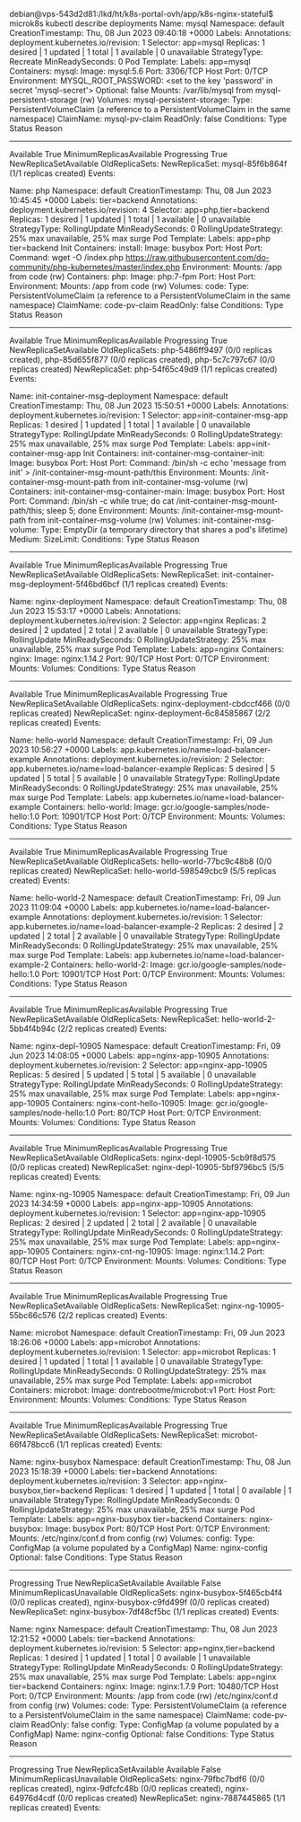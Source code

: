 
debian@vps-543d2d81:/lkd/ht/k8s-portal-ovh/app/k8s-nginx-stateful$ microk8s kubectl describe deployments
Name:               mysql
Namespace:          default
CreationTimestamp:  Thu, 08 Jun 2023 09:40:18 +0000
Labels:             <none>
Annotations:        deployment.kubernetes.io/revision: 1
Selector:           app=mysql
Replicas:           1 desired | 1 updated | 1 total | 1 available | 0 unavailable
StrategyType:       Recreate
MinReadySeconds:    0
Pod Template:
  Labels:  app=mysql
  Containers:
   mysql:
    Image:      mysql:5.6
    Port:       3306/TCP
    Host Port:  0/TCP
    Environment:
      MYSQL_ROOT_PASSWORD:  <set to the key 'password' in secret 'mysql-secret'>  Optional: false
    Mounts:
      /var/lib/mysql from mysql-persistent-storage (rw)
  Volumes:
   mysql-persistent-storage:
    Type:       PersistentVolumeClaim (a reference to a PersistentVolumeClaim in the same namespace)
    ClaimName:  mysql-pv-claim
    ReadOnly:   false
Conditions:
  Type           Status  Reason
  ----           ------  ------
  Available      True    MinimumReplicasAvailable
  Progressing    True    NewReplicaSetAvailable
OldReplicaSets:  <none>
NewReplicaSet:   mysql-85f6b864f (1/1 replicas created)
Events:          <none>


Name:                   php
Namespace:              default
CreationTimestamp:      Thu, 08 Jun 2023 10:45:45 +0000
Labels:                 tier=backend
Annotations:            deployment.kubernetes.io/revision: 4
Selector:               app=php,tier=backend
Replicas:               1 desired | 1 updated | 1 total | 1 available | 0 unavailable
StrategyType:           RollingUpdate
MinReadySeconds:        0
RollingUpdateStrategy:  25% max unavailable, 25% max surge
Pod Template:
  Labels:  app=php
           tier=backend
  Init Containers:
   install:
    Image:      busybox
    Port:       <none>
    Host Port:  <none>
    Command:
      wget
      -O
      /index.php
      https://raw.githubusercontent.com/do-community/php-kubernetes/master/index.php
    Environment:  <none>
    Mounts:
      /app from code (rw)
  Containers:
   php:
    Image:        php:7-fpm
    Port:         <none>
    Host Port:    <none>
    Environment:  <none>
    Mounts:
      /app from code (rw)
  Volumes:
   code:
    Type:       PersistentVolumeClaim (a reference to a PersistentVolumeClaim in the same namespace)
    ClaimName:  code-pv-claim
    ReadOnly:   false
Conditions:
  Type           Status  Reason
  ----           ------  ------
  Available      True    MinimumReplicasAvailable
  Progressing    True    NewReplicaSetAvailable
OldReplicaSets:  php-5486ff9497 (0/0 replicas created), php-85d655f877 (0/0 replicas created), php-5c7c797c67 (0/0 replicas created)
NewReplicaSet:   php-54f65c49d9 (1/1 replicas created)
Events:          <none>


Name:                   init-container-msg-deployment
Namespace:              default
CreationTimestamp:      Thu, 08 Jun 2023 15:50:51 +0000
Labels:                 <none>
Annotations:            deployment.kubernetes.io/revision: 1
Selector:               app=init-container-msg-app
Replicas:               1 desired | 1 updated | 1 total | 1 available | 0 unavailable
StrategyType:           RollingUpdate
MinReadySeconds:        0
RollingUpdateStrategy:  25% max unavailable, 25% max surge
Pod Template:
  Labels:  app=init-container-msg-app
  Init Containers:
   init-container-msg-container-init:
    Image:      busybox
    Port:       <none>
    Host Port:  <none>
    Command:
      /bin/sh
      -c
      echo 'message from init' > /init-container-msg-mount-path/this
    Environment:  <none>
    Mounts:
      /init-container-msg-mount-path from init-container-msg-volume (rw)
  Containers:
   init-container-msg-container-main:
    Image:      busybox
    Port:       <none>
    Host Port:  <none>
    Command:
      /bin/sh
      -c
      while true; do cat /init-container-msg-mount-path/this; sleep 5; done
    Environment:  <none>
    Mounts:
      /init-container-msg-mount-path from init-container-msg-volume (rw)
  Volumes:
   init-container-msg-volume:
    Type:       EmptyDir (a temporary directory that shares a pod's lifetime)
    Medium:
    SizeLimit:  <unset>
Conditions:
  Type           Status  Reason
  ----           ------  ------
  Available      True    MinimumReplicasAvailable
  Progressing    True    NewReplicaSetAvailable
OldReplicaSets:  <none>
NewReplicaSet:   init-container-msg-deployment-5f46bd6bcf (1/1 replicas created)
Events:          <none>


Name:                   nginx-deployment
Namespace:              default
CreationTimestamp:      Thu, 08 Jun 2023 15:53:17 +0000
Labels:                 <none>
Annotations:            deployment.kubernetes.io/revision: 2
Selector:               app=nginx
Replicas:               2 desired | 2 updated | 2 total | 2 available | 0 unavailable
StrategyType:           RollingUpdate
MinReadySeconds:        0
RollingUpdateStrategy:  25% max unavailable, 25% max surge
Pod Template:
  Labels:  app=nginx
  Containers:
   nginx:
    Image:        nginx:1.14.2
    Port:         90/TCP
    Host Port:    0/TCP
    Environment:  <none>
    Mounts:       <none>
  Volumes:        <none>
Conditions:
  Type           Status  Reason
  ----           ------  ------
  Available      True    MinimumReplicasAvailable
  Progressing    True    NewReplicaSetAvailable
OldReplicaSets:  nginx-deployment-cbdccf466 (0/0 replicas created)
NewReplicaSet:   nginx-deployment-6c84585867 (2/2 replicas created)
Events:          <none>


Name:                   hello-world
Namespace:              default
CreationTimestamp:      Fri, 09 Jun 2023 10:56:27 +0000
Labels:                 app.kubernetes.io/name=load-balancer-example
Annotations:            deployment.kubernetes.io/revision: 2
Selector:               app.kubernetes.io/name=load-balancer-example
Replicas:               5 desired | 5 updated | 5 total | 5 available | 0 unavailable
StrategyType:           RollingUpdate
MinReadySeconds:        0
RollingUpdateStrategy:  25% max unavailable, 25% max surge
Pod Template:
  Labels:  app.kubernetes.io/name=load-balancer-example
  Containers:
   hello-world:
    Image:        gcr.io/google-samples/node-hello:1.0
    Port:         10901/TCP
    Host Port:    0/TCP
    Environment:  <none>
    Mounts:       <none>
  Volumes:        <none>
Conditions:
  Type           Status  Reason
  ----           ------  ------
  Available      True    MinimumReplicasAvailable
  Progressing    True    NewReplicaSetAvailable
OldReplicaSets:  hello-world-77bc9c48b8 (0/0 replicas created)
NewReplicaSet:   hello-world-598549cbc9 (5/5 replicas created)
Events:          <none>


Name:                   hello-world-2
Namespace:              default
CreationTimestamp:      Fri, 09 Jun 2023 11:09:04 +0000
Labels:                 app.kubernetes.io/name=load-balancer-example
Annotations:            deployment.kubernetes.io/revision: 1
Selector:               app.kubernetes.io/name=load-balancer-example-2
Replicas:               2 desired | 2 updated | 2 total | 2 available | 0 unavailable
StrategyType:           RollingUpdate
MinReadySeconds:        0
RollingUpdateStrategy:  25% max unavailable, 25% max surge
Pod Template:
  Labels:  app.kubernetes.io/name=load-balancer-example-2
  Containers:
   hello-world-2:
    Image:        gcr.io/google-samples/node-hello:1.0
    Port:         10901/TCP
    Host Port:    0/TCP
    Environment:  <none>
    Mounts:       <none>
  Volumes:        <none>
Conditions:
  Type           Status  Reason
  ----           ------  ------
  Available      True    MinimumReplicasAvailable
  Progressing    True    NewReplicaSetAvailable
OldReplicaSets:  <none>
NewReplicaSet:   hello-world-2-5bb4f4b94c (2/2 replicas created)
Events:          <none>


Name:                   nginx-depl-10905
Namespace:              default
CreationTimestamp:      Fri, 09 Jun 2023 14:08:05 +0000
Labels:                 app=nginx-app-10905
Annotations:            deployment.kubernetes.io/revision: 2
Selector:               app=nginx-app-10905
Replicas:               5 desired | 5 updated | 5 total | 5 available | 0 unavailable
StrategyType:           RollingUpdate
MinReadySeconds:        0
RollingUpdateStrategy:  25% max unavailable, 25% max surge
Pod Template:
  Labels:  app=nginx-app-10905
  Containers:
   nginx-cont-hello-10905:
    Image:        gcr.io/google-samples/node-hello:1.0
    Port:         80/TCP
    Host Port:    0/TCP
    Environment:  <none>
    Mounts:       <none>
  Volumes:        <none>
Conditions:
  Type           Status  Reason
  ----           ------  ------
  Available      True    MinimumReplicasAvailable
  Progressing    True    NewReplicaSetAvailable
OldReplicaSets:  nginx-depl-10905-5cb9f8d575 (0/0 replicas created)
NewReplicaSet:   nginx-depl-10905-5bf9796bc5 (5/5 replicas created)
Events:          <none>


Name:                   nginx-ng-10905
Namespace:              default
CreationTimestamp:      Fri, 09 Jun 2023 14:34:59 +0000
Labels:                 app=nginx-app-10905
Annotations:            deployment.kubernetes.io/revision: 1
Selector:               app=nginx-app-10905
Replicas:               2 desired | 2 updated | 2 total | 2 available | 0 unavailable
StrategyType:           RollingUpdate
MinReadySeconds:        0
RollingUpdateStrategy:  25% max unavailable, 25% max surge
Pod Template:
  Labels:  app=nginx-app-10905
  Containers:
   nginx-cnt-ng-10905:
    Image:        nginx:1.14.2
    Port:         80/TCP
    Host Port:    0/TCP
    Environment:  <none>
    Mounts:       <none>
  Volumes:        <none>
Conditions:
  Type           Status  Reason
  ----           ------  ------
  Available      True    MinimumReplicasAvailable
  Progressing    True    NewReplicaSetAvailable
OldReplicaSets:  <none>
NewReplicaSet:   nginx-ng-10905-55bc66c576 (2/2 replicas created)
Events:          <none>


Name:                   microbot
Namespace:              default
CreationTimestamp:      Fri, 09 Jun 2023 18:26:06 +0000
Labels:                 app=microbot
Annotations:            deployment.kubernetes.io/revision: 1
Selector:               app=microbot
Replicas:               1 desired | 1 updated | 1 total | 1 available | 0 unavailable
StrategyType:           RollingUpdate
MinReadySeconds:        0
RollingUpdateStrategy:  25% max unavailable, 25% max surge
Pod Template:
  Labels:  app=microbot
  Containers:
   microbot:
    Image:        dontrebootme/microbot:v1
    Port:         <none>
    Host Port:    <none>
    Environment:  <none>
    Mounts:       <none>
  Volumes:        <none>
Conditions:
  Type           Status  Reason
  ----           ------  ------
  Available      True    MinimumReplicasAvailable
  Progressing    True    NewReplicaSetAvailable
OldReplicaSets:  <none>
NewReplicaSet:   microbot-66f478bcc6 (1/1 replicas created)
Events:          <none>


Name:                   nginx-busybox
Namespace:              default
CreationTimestamp:      Thu, 08 Jun 2023 15:18:39 +0000
Labels:                 tier=backend
Annotations:            deployment.kubernetes.io/revision: 3
Selector:               app=nginx-busybox,tier=backend
Replicas:               1 desired | 1 updated | 1 total | 0 available | 1 unavailable
StrategyType:           RollingUpdate
MinReadySeconds:        0
RollingUpdateStrategy:  25% max unavailable, 25% max surge
Pod Template:
  Labels:  app=nginx-busybox
           tier=backend
  Containers:
   nginx-busybox:
    Image:        busybox
    Port:         80/TCP
    Host Port:    0/TCP
    Environment:  <none>
    Mounts:
      /etc/nginx/conf.d from config (rw)
  Volumes:
   config:
    Type:      ConfigMap (a volume populated by a ConfigMap)
    Name:      nginx-config
    Optional:  false
Conditions:
  Type           Status  Reason
  ----           ------  ------
  Progressing    True    NewReplicaSetAvailable
  Available      False   MinimumReplicasUnavailable
OldReplicaSets:  nginx-busybox-5f465cb4f4 (0/0 replicas created), nginx-busybox-c9fd499f (0/0 replicas created)
NewReplicaSet:   nginx-busybox-7df48cf5bc (1/1 replicas created)
Events:          <none>


Name:                   nginx
Namespace:              default
CreationTimestamp:      Thu, 08 Jun 2023 12:21:52 +0000
Labels:                 tier=backend
Annotations:            deployment.kubernetes.io/revision: 5
Selector:               app=nginx,tier=backend
Replicas:               1 desired | 1 updated | 1 total | 0 available | 1 unavailable
StrategyType:           RollingUpdate
MinReadySeconds:        0
RollingUpdateStrategy:  25% max unavailable, 25% max surge
Pod Template:
  Labels:  app=nginx
           tier=backend
  Containers:
   nginx:
    Image:        nginx:1.7.9
    Port:         10480/TCP
    Host Port:    0/TCP
    Environment:  <none>
    Mounts:
      /app from code (rw)
      /etc/nginx/conf.d from config (rw)
  Volumes:
   code:
    Type:       PersistentVolumeClaim (a reference to a PersistentVolumeClaim in the same namespace)
    ClaimName:  code-pv-claim
    ReadOnly:   false
   config:
    Type:      ConfigMap (a volume populated by a ConfigMap)
    Name:      nginx-config
    Optional:  false
Conditions:
  Type           Status  Reason
  ----           ------  ------
  Progressing    True    NewReplicaSetAvailable
  Available      False   MinimumReplicasUnavailable
OldReplicaSets:  nginx-79fbc7bdf6 (0/0 replicas created), nginx-9dfcfc48b (0/0 replicas created), nginx-64976d4cdf (0/0 replicas created)
NewReplicaSet:   nginx-7887445865 (1/1 replicas created)
Events:          <none>
